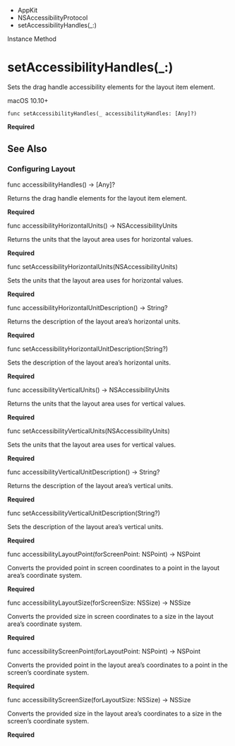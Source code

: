

- AppKit
- NSAccessibilityProtocol
-  setAccessibilityHandles(\_:) 

Instance Method

# setAccessibilityHandles(\_:)

Sets the drag handle accessibility elements for the layout item element.

macOS 10.10+

``` source
func setAccessibilityHandles(_ accessibilityHandles: [Any]?)
```

**Required**

## See Also

### Configuring Layout

func accessibilityHandles() -> [Any]?

Returns the drag handle elements for the layout item element.

**Required**

func accessibilityHorizontalUnits() -> NSAccessibilityUnits

Returns the units that the layout area uses for horizontal values.

**Required**

func setAccessibilityHorizontalUnits(NSAccessibilityUnits)

Sets the units that the layout area uses for horizontal values.

**Required**

func accessibilityHorizontalUnitDescription() -> String?

Returns the description of the layout area’s horizontal units.

**Required**

func setAccessibilityHorizontalUnitDescription(String?)

Sets the description of the layout area’s horizontal units.

**Required**

func accessibilityVerticalUnits() -> NSAccessibilityUnits

Returns the units that the layout area uses for vertical values.

**Required**

func setAccessibilityVerticalUnits(NSAccessibilityUnits)

Sets the units that the layout area uses for vertical values.

**Required**

func accessibilityVerticalUnitDescription() -> String?

Returns the description of the layout area’s vertical units.

**Required**

func setAccessibilityVerticalUnitDescription(String?)

Sets the description of the layout area’s vertical units.

**Required**

func accessibilityLayoutPoint(forScreenPoint: NSPoint) -> NSPoint

Converts the provided point in screen coordinates to a point in the layout area’s coordinate system.

**Required**

func accessibilityLayoutSize(forScreenSize: NSSize) -> NSSize

Converts the provided size in screen coordinates to a size in the layout area’s coordinate system.

**Required**

func accessibilityScreenPoint(forLayoutPoint: NSPoint) -> NSPoint

Converts the provided point in the layout area’s coordinates to a point in the screen’s coordinate system.

**Required**

func accessibilityScreenSize(forLayoutSize: NSSize) -> NSSize

Converts the provided size in the layout area’s coordinates to a size in the screen’s coordinate system.

**Required**

